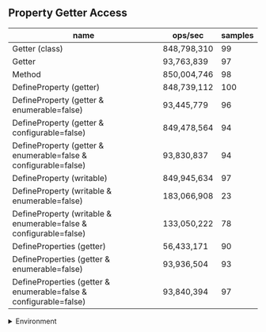 ## Property Getter Access

|name|ops/sec|samples|
|-|-|-|
|Getter (class)|848,798,310|99|
|Getter|93,763,839|97|
|Method|850,004,746|98|
|DefineProperty (getter)|848,739,112|100|
|DefineProperty (getter & enumerable=false)|93,445,779|96|
|DefineProperty (getter & configurable=false)|849,478,564|94|
|DefineProperty (getter & enumerable=false & configurable=false)|93,830,837|94|
|DefineProperty (writable)|849,945,634|97|
|DefineProperty (writable & enumerable=false)|183,066,908|23|
|DefineProperty (writable & enumerable=false & configurable=false)|133,050,222|78|
|DefineProperties (getter)|56,433,171|90|
|DefineProperties (getter & enumerable=false)|93,936,504|93|
|DefineProperties (getter & enumerable=false & configurable=false)|93,840,394|97|


<details>
<summary>Environment</summary>

* __Machine:__ linux x64 | 4 vCPUs | 7.6GB Mem
* __Run:__ Tue Nov 07 2023 21:50:36 GMT+0000 (Coordinated Universal Time)
</details>

<!--
{"environment":{"platform":"linux","arch":"x64","cpus":4,"totalMemory":7.6085662841796875},"benchmarks":[{"name":"Getter (class)","opsSec":848798309.6652052,"samples":7},{"name":"Getter","opsSec":93763838.75172119,"samples":5},{"name":"Method","opsSec":850004746.0492723,"samples":7},{"name":"DefineProperty (getter)","opsSec":848739111.8794565,"samples":6},{"name":"DefineProperty (getter & enumerable=false)","opsSec":93445778.84093712,"samples":5},{"name":"DefineProperty (getter & configurable=false)","opsSec":849478563.9459602,"samples":8},{"name":"DefineProperty (getter & enumerable=false & configurable=false)","opsSec":93830836.63297722,"samples":7},{"name":"DefineProperty (writable)","opsSec":849945634.2088672,"samples":10},{"name":"DefineProperty (writable & enumerable=false)","opsSec":183066908.24220482,"samples":6},{"name":"DefineProperty (writable & enumerable=false & configurable=false)","opsSec":133050221.94467767,"samples":5},{"name":"DefineProperties (getter)","opsSec":56433171.11976525,"samples":4},{"name":"DefineProperties (getter & enumerable=false)","opsSec":93936503.87490097,"samples":5},{"name":"DefineProperties (getter & enumerable=false & configurable=false)","opsSec":93840394.10528402,"samples":5}]}-->
